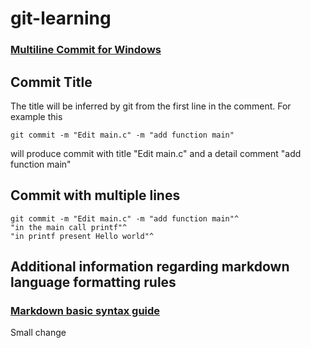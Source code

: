 # git-learning

### [Multiline Commit for Windows](https://dev.to/behainguyen/windows-10-multi-line-git-commit-messages-3je6)

## Commit Title

The title will be inferred by git from the first line in the comment. For example this

`git commit -m "Edit main.c" -m "add function main"`

will produce commit with title "Edit main.c" and a detail comment "add function main"

## Commit with multiple lines


```
git commit -m "Edit main.c" -m "add function main"^
"in the main call printf"^
"in printf present Hello world"^
```

## Additional information regarding markdown language formatting rules

### [Markdown basic syntax guide](https://www.markdownguide.org/basic-syntax/\#code)

Small change